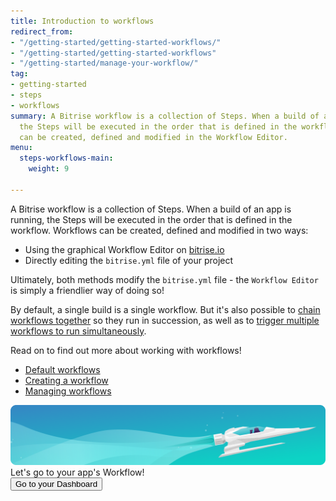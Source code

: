 ```yaml
---
title: Introduction to workflows
redirect_from:
- "/getting-started/getting-started-workflows/"
- "/getting-started/getting-started-workflows"
- "/getting-started/manage-your-workflow/"
tag:
- getting-started
- steps
- workflows
summary: A Bitrise workflow is a collection of Steps. When a build of an app is running,
  the Steps will be executed in the order that is defined in the workflow. Workflows
  can be created, defined and modified in the Workflow Editor.
menu:
  steps-workflows-main:
    weight: 9

---
```

A Bitrise workflow is a collection of Steps. When a build of an app is running, the Steps will be executed in the order that is defined in the workflow. Workflows can be created, defined and modified in two ways:

* Using the graphical Workflow Editor on [bitrise.io](https://www.bitrise.io)
* Directly editing the `bitrise.yml` file of your project

Ultimately, both methods modify the `bitrise.yml` file - the `Workflow Editor` is simply a friendlier way of doing so!

By default, a single build is a single workflow. But it's also possible to [chain workflows together](/getting-started/getting-started-workflows#chain-workflows-together) so they run in succession, as well as to [trigger multiple workflows to run simultaneously](/builds/triggering-builds/trigger-multiple-workflows).

Read on to find out more about working with workflows!

* [Default workflows](/steps-and-workflows/default-workflows/)
* [Creating a workflow](/steps-and-workflows/creating-workflows/)
* [Managing workflows](/steps-and-workflows/managing-workflows/)

<div class="banner">
	<img src="/assets/images/banner-bg-888x170.png" style="border: none;">
	<div class="deploy-text">Let's go to your app's Workflow!</div>
	<a target="_blank" href="https://app.bitrise.io/dashboard/builds"><button class="button">Go to your Dashboard</button></a>
</div>
